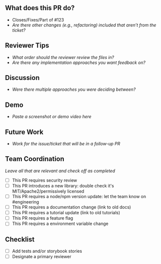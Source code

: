 ## What does this PR do?

- Closes/Fixes/Part of #123
- _Are there other changes (e.g., refactoring) included that aren’t from the ticket?_

## Reviewer Tips

- _What order should the reviewer review the files in?_
- _Are there any implementation approaches you want feedback on?_

## Discussion

- _Were there multiple approaches you were deciding between?_

## Demo

- _Paste a screenshot or demo video here_

## Future Work

- _Work for the issue/ticket that will be in a follow-up PR_

## Team Coordination

_Leave all that are relevant and check off as completed_

- [ ] This PR requires security review
- [ ] This PR introduces a new library: double check it's MIT/Apache2/permissively licensed
- [ ] This PR requires a node/npm version update: let the team know on #engineering
- [ ] This PR requires a documentation change (link to old docs)
- [ ] This PR requires a tutorial update (link to old tutorials)
- [ ] This PR requires a feature flag
- [ ] This PR requires a environment variable change

## Checklist

- [ ] Add tests and/or storybook stories
- [ ] Designate a primary reviewer
